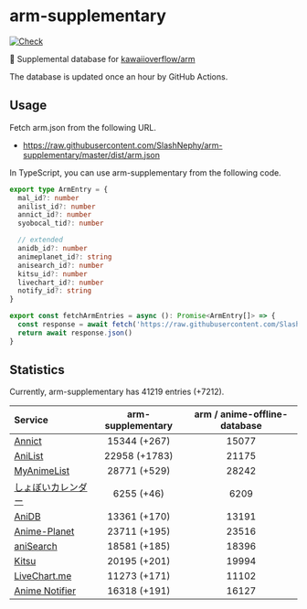 # arm-supplementary

[![Check](https://github.com/SlashNephy/arm-supplementary/actions/workflows/check-node.yml/badge.svg)](https://github.com/SlashNephy/arm-supplementary/actions/workflows/check-node.yml)

💊 Supplemental database for [kawaiioverflow/arm](https://github.com/kawaiioverflow/arm)

The database is updated once an hour by GitHub Actions.

## Usage

Fetch arm.json from the following URL.

- https://raw.githubusercontent.com/SlashNephy/arm-supplementary/master/dist/arm.json

In TypeScript, you can use arm-supplementary from the following code.

```TypeScript
export type ArmEntry = {
  mal_id?: number
  anilist_id?: number
  annict_id?: number
  syobocal_tid?: number

  // extended
  anidb_id?: number
  animeplanet_id?: string
  anisearch_id?: number
  kitsu_id?: number
  livechart_id?: number
  notify_id?: string
}

export const fetchArmEntries = async (): Promise<ArmEntry[]> => {
  const response = await fetch('https://raw.githubusercontent.com/SlashNephy/arm-supplementary/master/dist/arm.json')
  return await response.json()
}
```

## Statistics

Currently, arm-supplementary has 41219 entries (+7212).

| Service                                     | arm-supplementary | arm / anime-offline-database |
| :------------------------------------------ | :---------------: | :--------------------------: |
| [Annict](https://annict.com)                |   15344 (+267)    |            15077             |
| [AniList](https://anilist.co)               |   22958 (+1783)   |            21175             |
| [MyAnimeList](https://myanimelist.net)      |   28771 (+529)    |            28242             |
| [しょぼいカレンダー](https://cal.syoboi.jp) |    6255 (+46)     |             6209             |
| [AniDB](https://anidb.net)                  |   13361 (+170)    |            13191             |
| [Anime-Planet](https://anime-planet.com)    |   23711 (+195)    |            23516             |
| [aniSearch](https://anisearch.com)          |   18581 (+185)    |            18396             |
| [Kitsu](https://kitsu.io)                   |   20195 (+201)    |            19994             |
| [LiveChart.me](https://livechart.me)        |   11273 (+171)    |            11102             |
| [Anime Notifier](https://notify.moe)        |   16318 (+191)    |            16127             |
